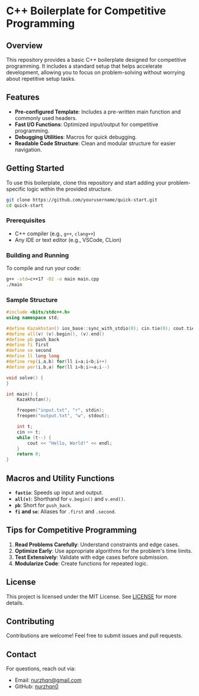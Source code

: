 # C++ Boilerplate for Competitive Programming

## Overview
This repository provides a basic C++ boilerplate designed for competitive programming. It includes a standard setup that helps accelerate development, allowing you to focus on problem-solving without worrying about repetitive setup tasks. 

## Features
- **Pre-configured Template**: Includes a pre-written main function and commonly used headers.
- **Fast I/O Functions**: Optimized input/output for competitive programming.
- **Debugging Utilities**: Macros for quick debugging.
- **Readable Code Structure**: Clean and modular structure for easier navigation.

## Getting Started
To use this boilerplate, clone this repository and start adding your problem-specific logic within the provided structure.

```bash
git clone https://github.com/yourusername/quick-start.git
cd quick-start
```

### Prerequisites
- C++ compiler (e.g., `g++`, `clang++`)
- Any IDE or text editor (e.g., VSCode, CLion)

### Building and Running
To compile and run your code:
```bash
g++ -std=c++17 -O2 -o main main.cpp
./main
```

### Sample Structure
```cpp
#include <bits/stdc++.h>
using namespace std;

#define Kazakhstan() ios_base::sync_with_stdio(0); cin.tie(0); cout.tie(0)
#define all(v) (v).begin(), (v).end()
#define pb push_back
#define fi first
#define se second
#define ll long long
#define rep(i,a,b) for(ll i=a;i<b;i++)
#define per(i,b,a) for(ll i=b;i>=a;i--)

void solve() {
}

int main() {
    Kazakhstan();

    freopen("input.txt", "r", stdin);
    freopen("output.txt", "w", stdout);

    int t;
    cin >> t;
    while (t--) {
        cout << "Hello, World!" << endl;
    }
    return 0;
}
```

## Macros and Utility Functions
- **`fastio`**: Speeds up input and output.
- **`all(v)`**: Shorthand for `v.begin()` and `v.end()`.
- **`pb`**: Short for `push_back`.
- **`fi` and `se`**: Aliases for `.first` and `.second`.

## Tips for Competitive Programming
1. **Read Problems Carefully**: Understand constraints and edge cases.
2. **Optimize Early**: Use appropriate algorithms for the problem's time limits.
3. **Test Extensively**: Validate with edge cases before submission.
4. **Modularize Code**: Create functions for repeated logic.

## License
This project is licensed under the MIT License. See [LICENSE](LICENSE) for more details.

## Contributing
Contributions are welcome! Feel free to submit issues and pull requests.

## Contact
For questions, reach out via:
- Email: nurzhqn@gmail.com
- GitHub: [nurzhqn0](https://github.com/nurzhqn0)
